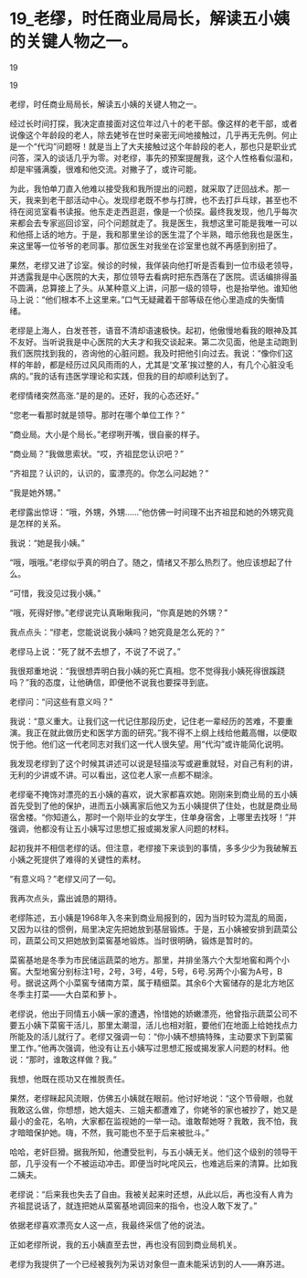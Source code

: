 # 19_老缪，时任商业局局长，解读五小姨的关键人物之一。

19

19

老缪，时任商业局局长，解读五小姨的关键人物之一。

经过长时间打探，我决定直接面对这位年过八十的老干部。像这样的老干部，或者说像这个年龄段的老人，除去姥爷在世时亲密无间地接触过，几乎再无先例。何止是一个“代沟”问题呀！就是当上了大夫接触过这个年龄段的老人，那也只是职业式问答，深入的谈话几乎为零。对老缪，事先的预案提醒我，这个人性格看似温和，却是牢骚满腹，很难和他交流。对撇子了，或许可能。

为此，我怕单刀直入他难以接受我和我所提出的问题，就采取了迂回战术。那一天，我来到老干部活动中心。发现缪老既不参与打牌，也不去打乒乓球，甚至也不待在阅览室看书读报。他东走走西逛逛，像是一个侦探。最终我发现，他几乎每次来都会去专家巡回诊室，问个问题就走了。我是医生，我想这里可能是我唯一可以和他搭上话的地方。于是，我和那里坐诊的医生混了个半熟，暗示他我也是医生，来这里等一位爷爷的老同事。那位医生对我坐在诊室里也就不再感到别扭了。

果然，老缪又进了诊室。候诊的时候，我佯装向他打听是否看到一位市级老领导，并透露我是中心医院的大夫，那位领导去看病时把东西落在了医院。谎话编排得虽不圆满，总算接上了头。从某种意义上讲，问那一级的领导，也是抬举他。谁知他马上说：“他们根本不上这里来。”口气无疑藏着干部等级在他心里造成的失衡情绪。

老缪是上海人，白发苍苍，语音不清却语速极快。起初，他傲慢地看我的眼神及其不友好。当听说我是中心医院的大夫才和我交谈起来。第二次见面，他是主动跑到我们医院找到我的，咨询他的心脏问题。我及时把他引向过去。我说：“像你们这样的年龄，都是经历过风风雨雨的人，尤其是‘文革’挨过整的人，有几个心脏没毛病的。”我的话有违医学理论和实践，但我的目的却顺利达到了。

老缪情绪突然高涨.“是的是的。还好，我的心态还好。”

“您老一看那时就是领导。那时在哪个单位工作？”

“商业局。大小是个局长。”老缪咧开嘴，很自豪的样子。

“商业局？”我做思索状。“哎，齐祖昆您认识吧？”

“齐祖昆？认识的，认识的，蛮漂亮的。你怎么问起她？”

“我是她外甥。”

老缪露出惊讶：“哦，外甥，外甥……”他仿佛一时间理不出齐祖昆和她的外甥究竟是怎样的关系。

我说：“她是我小姨。”

“哦，哦哦。”老缪似乎真的明白了。随之，情绪又不那么热烈了。他应该想起了什么。

“可惜，我没见过我小姨。”

“哦，死得好惨。”老缪说完认真瞅瞅我问，“你真是她的外甥？”

我点点头：“缪老，您能说说我小姨吗？她究竟是怎么死的？”

老缪马上说：“死了就不去想了，不说了不说了。”

我很郑重地说：“我很想弄明白我小姨的死亡真相。您不觉得我小姨死得很蹊跷吗？”我的态度，让他确信，即便他不说我也要探寻到底。

老缪问：“问这些有意义吗？”

我说：“意义重大。让我们这一代记住那段历史，记住老一辈经历的苦难，不要重演。我正在就此做历史和医学方面的研究。”我不得不上纲上线给他戴高帽，以便取悦于他。他们这一代老同志对我们这一代人很失望。用“代沟”或许能简化说明。

我发现老缪到了这个时候其讲述可以说是轻描淡写或避重就轻，对自己有利的讲，无利的少讲或不讲。可以看出，这位老人家一点都不糊涂。

老缪毫不掩饰对漂亮的五小姨的喜欢，说大家都喜欢她。刚刚来到商业局的五小姨首先受到了他的保护，进而五小姨离家后他又为五小姨提供了住处，也就是商业局宿舍楼。“你知道么，那时一个刚毕业的女学生，住单身宿舍，上哪里去找呀！”并强调，他都没有让五小姨写过思想汇报或揭发家人问题的材料。

起初我并不相信老缪的话。但注意，老缪接下来谈到的事情，多多少少为我破解五小姨之死提供了难得的关键性的素材。

“有意义吗？”老缪又问了一句。

我再次点头，露出诚恳的期待。

老缪陈述，五小姨是1968年入冬来到商业局报到的，因为当时较为混乱的局面，又因为以往的惯例，局里决定先把她放到基层锻炼。于是，五小姨被安排到蔬菜公司，蔬菜公司又把她放到菜窖基地锻炼。当时很明确，锻炼是暂时的。

菜窖基地是冬季为市民储运蔬菜的地方。那里，并排坐落六个大型地窖和两个小窖。大型地窖分别标注1号，2号，3号，4号，5号，6号.另两个小窖为A号，B号。据说这两个小菜窖专储南方菜，属于精细菜。其余6个大窖储存的是北方地区冬季主打菜——大白菜和萝卜。

老缪说，他出于同情五小姨一家的遭遇，怜惜她的娇嫩漂亮，他曾指示蔬菜公司不要五小姨下菜窖干活儿，那里太潮湿，活儿也相对脏，要他们在地面上给她找点力所能及的活儿就行了。老缪又强调一句：“你小姨不想搞特殊，主动要求下到菜窖里工作。”他再次强调，他没有让五小姨写过思想汇报或揭发家人问题的材料。他说：“那时，谁敢这样做？我。”

我想，他既在揽功又在推脱责任。

果然，老缪眯起风流眼，仿佛五小姨就在眼前。他讨好地说：“这个节骨眼，也就我敢这么做，你想想，她大姐夫、三姐夫都遭难了，你姥爷的家也被抄了，她又是最小的金花，名响，大家都在监视她的一举一动。谁敢帮她呀？我敢，我不怕，我才暗暗保护她。嗨，不然，我可能也不至于后来被批斗。”

哈哈，老奸巨猾。据我所知，他遭受批判，与五小姨无关。他们这个级别的领导干部，几乎没有一个不被运动冲击。即便当时叱咤风云，也难逃后来的清算。比如我二姨夫。

老缪说：“后来我也失去了自由。我被关起来时还想，从此以后，再也没有人肯为齐祖昆说话了，就连把她从菜窖基地调回来的指令，也没人敢下发了。”

依据老缪喜欢漂亮女人这一点，我最终采信了他的说法。

正如老缪所说，我的五小姨直至去世，再也没有回到商业局机关。

老缪为我提供了一个已经被我列为采访对象但一直未能采访到的人——麻苏进。